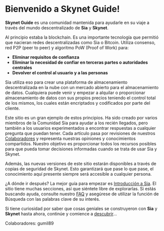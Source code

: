 # Bienvenido a Skynet Guide!
**Skynet Guide** es una comunidad mantenida para ayudarle en su viaje a través del mundo descentralizado de **Sia** y **Skynet**.

Al principio estaba la blockchain. Es una importante tecnología que permitió que nacieran redes descentralizadas como Sia o Bitcoin. Utiliza consenso, red P2P (peer to peer) y algoritmo PoW (Proof of Work) para:

- **Eliminar requisitos de confianza**
- **Eliminar la necesidad de confiar en terceras partes o autoridades centrales**
- **Devolver el control al usuario y a las personas**

Sia utiliza eso para crear una plataforma de almacenamiento descentralizada en la nube con un mercado abierto para el almacenamiento de datos.
Cualquiera puede venir y empezar a alquilar o proporcionar almacenamiento de datos con sus propios precios teniendo el control total de los mismos, los cuales están encriptados y codificados por parte del cliente.

Este sitio es un gran ejemplo de estos principios.
Ha sido creado por varios miembros de la Comunidad Sia para ayudar a los recién llegados, pero también a los usuarios experimentados a encontrar respuestas a cualquier pregunta que puedan tener.
Cada artículo pasa por revisiones de nuestros [Colaboradores](/help/contributors/index.html) y representa nuestras opiniones y conocimientos compartidos.
Nuestro objetivo es proporcionar todos los recursos posibles para que pueda tomar decisiones informadas cuando se trata de usar Sia y Skynet.

Además, las nuevas versiones de este sitio estarán disponibles a través de copias de seguridad de Skynet. Esto garantizará que pase lo que pase, el conocimiento aquí presente siempre será accesible a cualquier persona.

¿A dónde ir después?
La mejor guía para empezar es [Introducción a Sia](/sia/introduction/index.html). El sitio tiene muchas secciones, así que siéntete libre de explorarlas.
Si estás buscando ayuda, consulte nuestro  [FAQ](/help/faq/index.html) y asegúrese de utilizar la función de Búsqueda con las palabras clave de su interés.

Si tiene curiosidad por saber que cosas geniales se construyeron con **Sia** y **Skynet** hasta ahora, continúe y comience a [descubrir](/discover/built-with-sia/index.html)…

Colaboradores: gumil89
